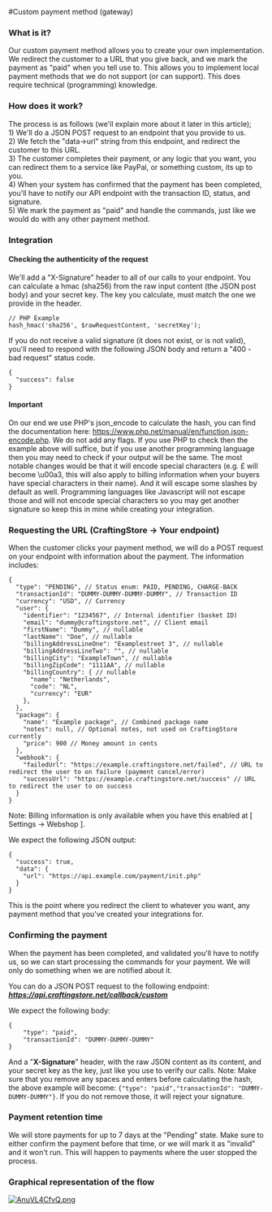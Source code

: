 #Custom payment method (gateway)

### What is it?

Our custom payment method allows you to create your own implementation. We redirect the customer to a URL that you give back, and we mark the payment as "paid" when you tell use to. This allows you to implement local payment methods that we do not support (or can support). This does require technical (programming) knowledge.

### How does it work?

The process is as follows (we'll explain more about it later in this article);  
1\) We'll do a JSON POST request to an endpoint that you provide to us.   
2\) We fetch the "data-&gt;url" string from this endpoint, and redirect the customer to this URL.   
3\) The customer completes their payment, or any logic that you want, you can redirect them to a service like PayPal, or something custom, its up to you.  
4\) When your system has confirmed that the payment has been completed, you'll have to notify our API endpoint with the transaction ID, status, and signature.   
5\) We mark the payment as "paid" and handle the commands, just like we would do with any other payment method.

### Integration

#### Checking the authenticity of the request

We'll add a "X-Signature" header to all of our calls to your endpoint. You can calculate a hmac (sha256) from the raw input content (the JSON post body) and your secret key. The key you calculate, must match the one we provide in the header.

```
// PHP Example
hash_hmac('sha256', $rawRequestContent, 'secretKey');
```

If you do not receive a valid signature (it does not exist, or is not valid), you'll need to respond with the following JSON body and return a "400 - bad request" status code.

```
{
  "success": false
}
```

#### Important 
On our end we use PHP's json_encode to calculate the hash, you can find the documentation here: https://www.php.net/manual/en/function.json-encode.php. We do not add any flags. If you use PHP to check then the example above will suffice, but if you use another programming language then you may need to check if your output will be the same. The most notable changes would be that it will encode special characters (e.g. £ will become \u00a3, this will also apply to billing information when your buyers have special characters in their name). And it will escape some slashes by default as well. Programming languages like Javascript will not escape those and will not encode special characters so you may get another signature so keep this in mine while creating your integration. 

### Requesting the URL (CraftingStore -&gt; Your endpoint)
When the customer clicks your payment method, we will do a POST request on your endpoint with information about the payment. The information includes:

```
{
  "type": "PENDING", // Status enum: PAID, PENDING, CHARGE-BACK
  "transactionId": "DUMMY-DUMMY-DUMMY-DUMMY", // Transaction ID
  "currency": "USD", // Currency
  "user": {
    "identifier": "1234567", // Internal identifier (basket ID)
    "email": "dummy@craftingstore.net", // Client email
    "firstName": "Dummy", // nullable
    "lastName": "Doe", // nullable
    "billingAddressLineOne": "Examplestreet 3", // nullable
    "billingAddressLineTwo": "", // nullable
    "billingCity": "ExampleTown", // nullable
    "billingZipCode": "1111AA", // nullable
    "billingCountry": { // nullable
      "name": "Netherlands",
      "code": "NL",
      "currency": "EUR"
    },
  },
  "package": {
    "name": "Example package", // Combined package name
    "notes": null, // Optional notes, not used on CraftingStore currently
    "price": 900 // Money amount in cents
  },
  "webhook": {
    "failedUrl": "https://example.craftingstore.net/failed", // URL to redirect the user to on failure (payment cancel/error)
    "successUrl": "https://example.craftingstore.net/success" // URL to redirect the user to on success
  }
}
```
Note: Billing information is only available when you have this enabled at [ Settings -> Webshop ]. 

We expect the following JSON output:

```
{
  "success": true,
  "data": {
    "url": "https://api.example.com/payment/init.php"
  }
}
```

This is the point where you redirect the client to whatever you want, any payment method that you've created your integrations for.

### Confirming the payment

When the payment has been completed, and validated you'll have to notify us, so we can start processing the commands for your payment. We will only do something when we are notified about it.

You can do a JSON POST request to the following endpoint: ***https://api.craftingstore.net/callback/custom***

We expect the following body:

```
{
    "type": "paid",
    "transactionId": "DUMMY-DUMMY-DUMMY"
}
```

And a "**X-Signature**" header, with the raw JSON content as its content, and your secret key as the key, just like you use to verify our calls.
Note: Make sure that you remove any spaces and enters before calculating the hash, the above example will become: `{"type": "paid","transactionId": "DUMMY-DUMMY-DUMMY"}`. If you do not remove those, it will reject your signature.

### Payment retention time

We will store payments for up to 7 days at the "Pending" state. Make sure to either confirm the payment before that time, or we will mark it as "invalid" and it won't run. This will happen to payments where the user stopped the process.

### Graphical representation of the flow

[![AnuVL4CfvQ.png](/img/payment-gateways/custom-payment-method-gateway/f5tute2zfp.png)](/img/payment-gateways/custom-payment-method-gateway/hyngw0kz4m.png)
